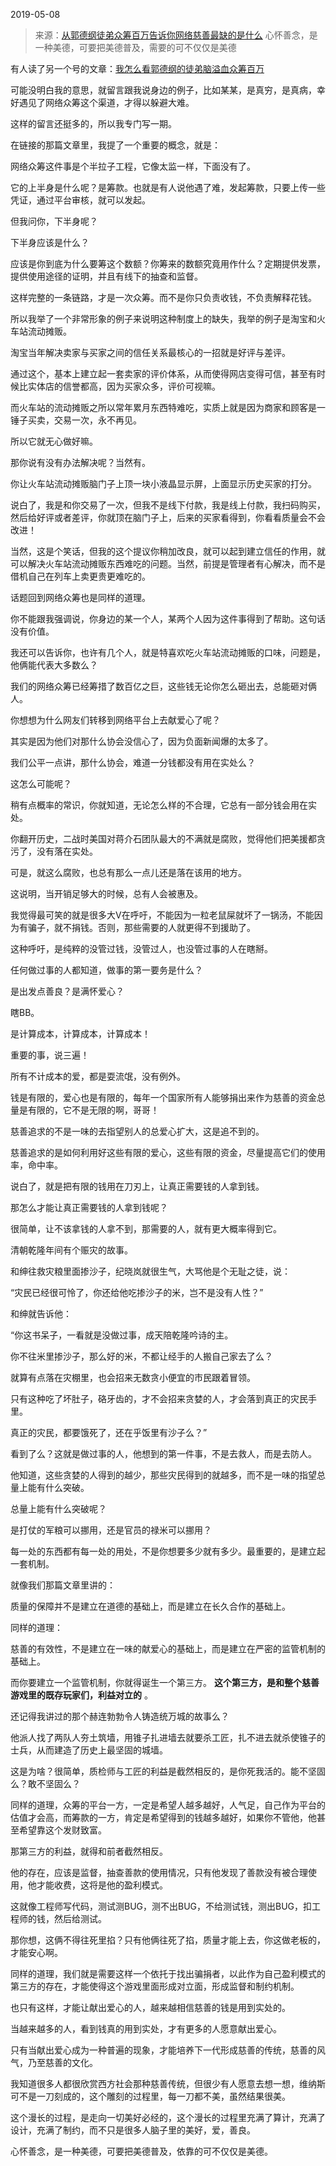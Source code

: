 2019-05-08

> 来源：[从郭德纲徒弟众筹百万告诉你网络慈善最缺的是什么](http://mp.weixin.qq.com/s?__biz=MzU0MjYwNDU2Mw==&mid=2247486348&idx=2&sn=52af27b007744b3a0e0fc09d3db4031a&chksm=fb1967f0cc6eeee697ab0fdcf1d57b5bbd989fdc8c81fd05a5d55696c2d18bf0230268d7d6ce&scene=27#wechat_redirect)
> 心怀善念，是一种美德，可要把美德普及，需要的可不仅仅是美德

有人读了另一个号的文章：[我怎么看郭德纲的徒弟脑溢血众筹百万](https://mp.weixin.qq.com/s?__biz=MzU3NDc5Nzc0NQ==&mid=2247484512&idx=1&sn=0717d9fd1ab33dc596862bccdcf4f46a&chksm=fd2da6beca5a2fa80134d2ca004cc9feb77b249cf404d6393f0f0b9feb23cbebe4307f2bfccd&token=1281594081&lang=zh_CN&scene=21#wechat_redirect)

  

可能没明白我的意思，就留言跟我说身边的例子，比如某某，是真穷，是真病，幸好遇见了网络众筹这个渠道，才得以躲避大难。

  

这样的留言还挺多的，所以我专门写一期。

  

在链接的那篇文章里，我提了一个重要的概念，就是：

  

网络众筹这件事是个半拉子工程，它像太监一样，下面没有了。

  

它的上半身是什么呢？是筹款。也就是有人说他遇了难，发起筹款，只要上传一些凭证，通过平台审核，就可以发起。

  

但我问你，下半身呢？

  

下半身应该是什么？

  

应该是你到底为什么要筹这个数额？你筹来的数额究竟用作什么？定期提供发票，提供使用途径的证明，并且有线下的抽查和监督。

  

这样完整的一条链路，才是一次众筹。而不是你只负责收钱，不负责解释花钱。

  

所以我举了一个非常形象的例子来说明这种制度上的缺失，我举的例子是淘宝和火车站流动摊贩。

  

淘宝当年解决卖家与买家之间的信任关系最核心的一招就是好评与差评。

  

通过这个，基本上建立起一套卖家的评价体系，从而使得网店变得可信，甚至有时候比实体店的信誉都高，因为买家众多，评价可视嘛。

  

而火车站的流动摊贩之所以常年累月东西特难吃，实质上就是因为商家和顾客是一锤子买卖，交易一次，永不再见。

  

所以它就无心做好嘛。

  

那你说有没有办法解决呢？当然有。

  

你让火车站流动摊贩脑门子上顶一块小液晶显示屏，上面显示历史买家的打分。

  

说白了，我是和你交易了一次，但我不是线下付款，我是线上付款，我扫码购买，然后给好评或者差评，你就顶在脑门子上，后来的买家看得到，你看看质量会不会改进！

  

当然，这是个笑话，但我的这个提议你稍加改良，就可以起到建立信任的作用，就可以解决火车站流动摊贩东西难吃的问题。当然，前提是管理者有心解决，而不是借机自己在列车上卖更贵更难吃的。

  

话题回到网络众筹也是同样的道理。

  

你不能跟我强调说，你身边的某一个人，某两个人因为这件事得到了帮助。这句话没有价值。

  

我还可以告诉你，也许有几个人，就是特喜欢吃火车站流动摊贩的口味，问题是，他俩能代表大多数么？

  

我们的网络众筹已经筹措了数百亿之巨，这些钱无论你怎么砸出去，总能砸对俩人。

  

你想想为什么网友们转移到网络平台上去献爱心了呢？

  

其实是因为他们对那什么协会没信心了，因为负面新闻爆的太多了。

  

我们公平一点讲，那什么协会，难道一分钱都没有用在实处么？

  

这怎么可能呢？

  

稍有点概率的常识，你就知道，无论怎么样的不合理，它总有一部分钱会用在实处。

  

你翻开历史，二战时美国对蒋介石团队最大的不满就是腐败，觉得他们把美援都贪污了，没有落在实处。

  

可是，就这么腐败，也总有那么一点儿还是落在该用的地方。

  

这说明，当开销足够大的时候，总有人会被惠及。

  

我觉得最可笑的就是很多大V在呼吁，不能因为一粒老鼠屎就坏了一锅汤，不能因为有骗子，就不捐钱。否则，那些需要的人就更得不到援助了。

  

这种呼吁，是纯粹的没管过钱，没管过人，也没管过事的人在瞎掰。

  

任何做过事的人都知道，做事的第一要务是什么？

  

是出发点善良？是满怀爱心？

  

瞎BB。

  

是计算成本，计算成本，计算成本！

重要的事，说三遍！

  

所有不计成本的爱，都是耍流氓，没有例外。

  

钱是有限的，爱心也是有限的，每年一个国家所有人能够捐出来作为慈善的资金总量是有限的，它不是无限的啊，哥哥！

  

慈善追求的不是一味的去指望别人的总爱心扩大，这是追不到的。

  

慈善追求的是如何利用好这些有限的爱心，这些有限的资金，尽量提高它们的使用率，命中率。

  

说白了，就是把有限的钱用在刀刃上，让真正需要钱的人拿到钱。

  

那怎么才能让真正需要钱的人拿到钱呢？

  

很简单，让不该拿钱的人拿不到，那需要的人，就有更大概率得到它。

  

清朝乾隆年间有个赈灾的故事。

  

和绅往救灾粮里面掺沙子，纪晓岚就很生气，大骂他是个无耻之徒，说：

  

“灾民已经很可怜了，你还给他吃掺沙子的米，岂不是没有人性？”

  

和绅就告诉他：

  

“你这书呆子，一看就是没做过事，成天陪乾隆吟诗的主。

  

你不往米里掺沙子，那么好的米，不都让经手的人搬自己家去了么？

  

就算有点落在灾棚里，也会招来无数贪小便宜的市民跟着冒领。

  

只有这种吃了坏肚子，硌牙齿的，才不会招来贪婪的人，才会落到真正的灾民手里。

  

真正的灾民，都要饿死了，还在乎饭里有沙子么？”

  

看到了么？这就是做过事的人，他想到的第一件事，不是去救人，而是去防人。

  

他知道，这些贪婪的人得到的越少，那些灾民得到的就越多，而不是一味的指望总量上能有什么突破。

  

总量上能有什么突破呢？

  

是打仗的军粮可以挪用，还是官员的禄米可以挪用？

  

每一处的东西都有每一处的用处，不是你想要多少就有多少。最重要的，是建立起一套机制。

  

就像我们那篇文章里讲的：

质量的保障并不是建立在道德的基础上，而是建立在长久合作的基础上。

  

同样的道理：

慈善的有效性，不是建立在一味的献爱心的基础上，而是建立在严密的监管机制的基础上。

  

而你要建立一个监管机制，你就得诞生一个第三方。 **这个第三方，是和整个慈善游戏里的既存玩家们，利益对立的** 。

  

还记得我讲过的那个赫连勃勃令人铸造统万城的故事么？

  

他派人找了两队人夯土筑墙，用锥子扎进墙去就要杀工匠，扎不进去就杀使锥子的士兵，从而建造了历史上最坚固的城墙。

  

这是为啥？很简单，质检师与工匠的利益是截然相反的，是你死我活的。能不坚固么？敢不坚固么？

  

同样的道理，众筹的平台一方，一定是希望人越多越好，人气足，自己作为平台的估值才会高，而筹款的一方，肯定是希望得到的钱越多越好，如果你不管他，他甚至希望靠这个发财致富。

  

那第三方的利益，就得和前者截然相反。

  

他的存在，应该是监督，抽查善款的使用情况，只有他发现了善款没有被合理使用，他才能收费，这将是他的盈利模式。

  

这就像工程师写代码，测试测BUG，测不出BUG，不给测试钱，测出BUG，扣工程师的钱，然后给测试。

  

那你想，这俩不得往死里掐？只有他俩往死了掐，质量才能上去，你这做老板的，才能安心啊。

  

同样的道理，我们就是需要这样一个依托于找出骗捐者，以此作为自己盈利模式的第三方的存在，才能使得这个游戏里面形成对立面，形成监督和制约机制。

  

也只有这样，才能让献出爱心的人，越来越相信慈善的钱是用到实处的。

  

当越来越多的人，看到钱真的用到实处，才有更多的人愿意献出爱心。

  

只有当献出爱心成为一种普遍的现象，才能培养下一代形成慈善的传统，慈善的风气，乃至慈善的文化。

  

我知道很多人都很欣赏西方社会那种慈善传统，但很少有人愿意去想一想，维纳斯可不是一刀刻成的，这个雕刻的过程里，每一刀都不美，虽然结果很美。

  

这个漫长的过程，是走向一切美好必经的，这个漫长的过程里充满了算计，充满了设计，充满了制约，而不只是很多人脑子里的美好，爱，善良。

  

心怀善念，是一种美德，可要把美德普及，依靠的可不仅仅是美德。

